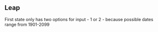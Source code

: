 ## Leap
First state only has two options for input - 1 or 2 - because possible dates range from 1901-2099   
